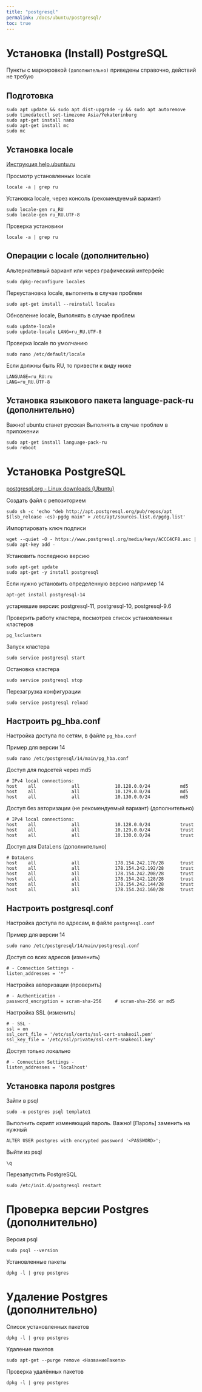 ```yaml
---
title: "postgresql"
permalink: /docs/ubuntu/postgresql/
toc: true
---
```


# Установка (Install) PostgreSQL

Пункты с маркировкой `(дополнительно)` приведены справочно, действий не требую  

## Подготовка

```
sudo apt update && sudo apt dist-upgrade -y && sudo apt autoremove
sudo timedatectl set-timezone Asia/Yekaterinburg
sudo apt-get install nano
sudo apt-get install mc
sudo mc
```

## Установка locale

[Инструкция help.ubuntu.ru](https://help.ubuntu.ru/wiki/%D1%80%D1%83%D1%81%D0%B8%D1%84%D0%B8%D0%BA%D0%B0%D1%86%D0%B8%D1%8F_ubuntu)

Просмотр установленных locale

```
locale -a | grep ru
```

Установка locale, через консоль (рекомендуемый вариант)

```
sudo locale-gen ru_RU
sudo locale-gen ru_RU.UTF-8
```

Проверка установики

```
locale -a | grep ru
```

## Операции с locale (дополнительно)

Альтернативный вариант или через графический интерфейс

```
sudo dpkg-reconfigure locales
```

Переустановка locale, выполнять в случае проблем

```
sudo apt-get install --reinstall locales
```

Обновление locale, Выполнять в случае проблем

```
sudo update-locale
sudo update-locale LANG=ru_RU.UTF-8
```

Проверка locale по умолчанию

```
sudo nano /etc/default/locale
```

Если должны быть RU, то привести к виду ниже

```
LANGUAGE=ru_RU:ru
LANG=ru_RU.UTF-8
```

## Установка языкового пакета language-pack-ru (дополнительно)

Важно! ubuntu станет русская
Выполнять в случае проблем в приложении

```
sudo apt-get install language-pack-ru
sudo reboot
```

# Установка PostgreSQL

[postgresql.org - Linux downloads (Ubuntu)](https://www.postgresql.org/download/linux/ubuntu/)

Создать файл с репозиторием

```
sudo sh -c 'echo "deb http://apt.postgresql.org/pub/repos/apt $(lsb_release -cs)-pgdg main" > /etc/apt/sources.list.d/pgdg.list'
```

Импортировать ключ подписи

```
wget --quiet -O - https://www.postgresql.org/media/keys/ACCC4CF8.asc | sudo apt-key add -
```

Установить последнюю версию

```
sudo apt-get update
sudo apt-get -y install postgresql
```

Если нужно установить определенную версию например 14

```
apt-get install postgresql-14
```

устаревшие версии: postgresql-11, postgresql-10, postgresql-9.6

Проверить работу кластера, посмотрев список установленных кластеров

```
pg_lsclusters
```

Запуск кластера

```
sudo service postgresql start
```

Остановка кластера

```
sudo service postgresql stop
```

Перезагрузка конфигурации

```
sudo service postgresql reload
```

## Настроить pg_hba.conf

Настройка доступа по сетям, в файле `pg_hba.conf`

Пример для версии 14
```
sudo nano /etc/postgresql/14/main/pg_hba.conf
```

Доступ для подсетей через md5
```
# IPv4 local connections:
host    all             all             10.128.0.0/24           md5
host    all             all             10.129.0.0/24           md5
host    all             all             10.130.0.0/24           md5
```

Доступ без авторизации (не рекомендуемый вариант) (дополнительно)

```
# IPv4 local connections:
host    all             all             10.128.0.0/24           trust
host    all             all             10.129.0.0/24           trust
host    all             all             10.130.0.0/24           trust
```

Доступ для DataLens (дополнительно)
```
# DataLens
host    all             all             178.154.242.176/28      trust
host    all             all             178.154.242.192/28      trust
host    all             all             178.154.242.208/28      trust
host    all             all             178.154.242.128/28      trust
host    all             all             178.154.242.144/28      trust
host    all             all             178.154.242.160/28      trust
```

## Настроить postgresql.conf

Настройка доступа по адресам, в файле `postgresql.conf`

Пример для версии 14
```
sudo nano /etc/postgresql/14/main/postgresql.conf
```

Доступ со всех адресов (изменить)
```
# - Connection Settings -
listen_addresses = '*'
```

Настройка авторизации (проверить)
```
# - Authentication -
password_encryption = scram-sha-256     # scram-sha-256 or md5
```

Настройка SSL (изменить)
```
# - SSL -
ssl = on
ssl_cert_file = '/etc/ssl/certs/ssl-cert-snakeoil.pem'
ssl_key_file = '/etc/ssl/private/ssl-cert-snakeoil.key'
```


Доступ только локально
```
# - Connection Settings -
listen_addresses = 'localhost'
```

## Установка пароля postgres

Зайти в psql
```
sudo -u postgres psql template1
```

Выполнить скрипт изменяющий пароль. Важно! [Пароль] заменить на нужный

```
ALTER USER postgres with encrypted password '<PASSWORD>';
```

Выйти из psql

```
\q
```

Перезапустить PostgreSQL
```
sudo /etc/init.d/postgresql restart
```

# Проверка версии Postgres (дополнительно)

Версия psql

```
sudo psql --version
```

Установленные пакеты

```
dpkg -l | grep postgres
```

# Удаление Postgres (дополнительно)

Список установленных пакетов
```
dpkg -l | grep postgres
```

Удаление пакетов
```
sudo apt-get --purge remove <НазваниеПакета>
```

Проверка удалённых пакетов
```
dpkg -l | grep postgres
```
